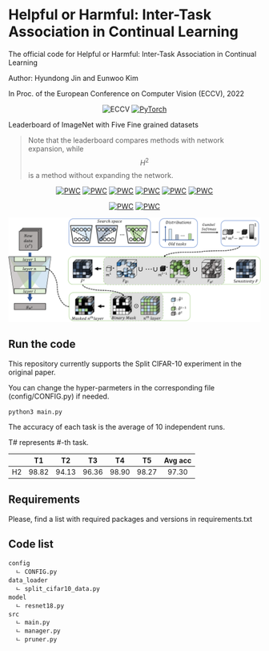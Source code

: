 # Helpful or Harmful: Inter-Task Association in Continual Learning

The official code for Helpful or Harmful: Inter-Task Association in Continual Learning 

Author: Hyundong Jin and Eunwoo Kim 

In Proc. of the European Conference on Computer Vision (ECCV), 2022 

<div align="center">

![ECCV](https://img.shields.io/badge/ECCV-2022-blue)
[![PyTorch](https://img.shields.io/badge/pytorch-1.8.0-%237732a8?style=flat-square&logo=PyTorch&color=EE4C2C)](https://pytorch.org/)
</div>

Leaderboard of ImageNet with Five Fine grained datasets
> Note that the leaderboard compares methods with network expansion, while $$H^{2}$$ is a method without expanding the network. 

 <div align="center">

[![PWC](https://img.shields.io/endpoint.svg?url=https://paperswithcode.com/badge/helpful-or-harmful-inter-task-association-in/continual-learning-on-imagenet-fine-grained-6?tag_filter=463)](https://paperswithcode.com/sota/continual-learning-on-imagenet-fine-grained-6?tag_filter=463p=helpful-or-harmful-inter-task-association-in)
[![PWC](https://img.shields.io/endpoint.svg?url=https://paperswithcode.com/badge/helpful-or-harmful-inter-task-association-in/continual-learning-on-cubs-fine-grained-6?tag_filter=463)](https://paperswithcode.com/sota/continual-learning-on-cubs-fine-grained-6?metric=Accuracy&tag_filter=463p=helpful-or-harmful-inter-task-association-in)
[![PWC](https://img.shields.io/endpoint.svg?url=https://paperswithcode.com/badge/helpful-or-harmful-inter-task-association-in/continual-learning-on-stanford-cars-fine?tag_filter=463)](https://paperswithcode.com/sota/continual-learning-on-stanford-cars-fine?tag_filter=463p=helpful-or-harmful-inter-task-association-in)
[![PWC](https://img.shields.io/endpoint.svg?url=https://paperswithcode.com/badge/helpful-or-harmful-inter-task-association-in/continual-learning-on-flowers-fine-grained-6?tag_filter=463)](https://paperswithcode.com/sota/continual-learning-on-flowers-fine-grained-6?tag_filter=463p=helpful-or-harmful-inter-task-association-in)
[![PWC](https://img.shields.io/endpoint.svg?url=https://paperswithcode.com/badge/helpful-or-harmful-inter-task-association-in/continual-learning-on-wikiart-fine-grained-6?tag_filter=463)](https://paperswithcode.com/sota/continual-learning-on-wikiart-fine-grained-6?tag_filter=463p=helpful-or-harmful-inter-task-association-in)
[![PWC](https://img.shields.io/endpoint.svg?url=https://paperswithcode.com/badge/helpful-or-harmful-inter-task-association-in/continual-learning-on-sketch-fine-grained-6?tag_filter=463)](https://paperswithcode.com/sota/continual-learning-on-sketch-fine-grained-6?tag_filter=463p=helpful-or-harmful-inter-task-association-in)

[![PWC](https://img.shields.io/endpoint.svg?url=https://paperswithcode.com/badge/helpful-or-harmful-inter-task-association-in/continual-learning-on-split-cifar-10-5-tasks)](https://paperswithcode.com/sota/continual-learning-on-split-cifar-10-5-tasks?p=helpful-or-harmful-inter-task-association-in)
[![PWC](https://img.shields.io/endpoint.svg?url=https://paperswithcode.com/badge/helpful-or-harmful-inter-task-association-in/continual-learning-on-split-mnist-5-tasks)](https://paperswithcode.com/sota/continual-learning-on-split-mnist-5-tasks?p=helpful-or-harmful-inter-task-association-in)


![h2](images/H_2_ECCV_2022.png)

</div>

## Run the code

This repository currently supports the Split CIFAR-10 experiment in the original paper.
  
You can change the hyper-parmeters in the corresponding file (config/CONFIG.py) if needed.
  
```bash
python3 main.py
```

The accuracy of each task is the average of 10 independent runs.

T# represents #-th task. 

<div align="center">

|               |   T1    |   T2    |   T3    |   T4   |   T5   |  Avg acc  |
|:-------------:|:-------:|:-------:|:-------:|:------:|:------:|:---------:|
| H2            |  98.82  |  94.13  |  96.36  | 98.90  |  98.27 |   97.30   | 

</div>

## Requirements 
  
Please, find a list with required packages and versions in requirements.txt

## Code list 

```bash
config
  ㄴ CONFIG.py
data_loader
  ㄴ split_cifar10_data.py
model
  ㄴ resnet18.py
src 
  ㄴ main.py
  ㄴ manager.py
  ㄴ pruner.py
```
